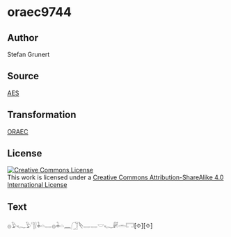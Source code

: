 # oraec9744

## Author

Stefan Grunert

## Source

[AES](https://github.com/simondschweitzer/aes)

## Transformation

[ORAEC](https://oraec.github.io/)

## License

<a rel="license" href="http://creativecommons.org/licenses/by-sa/4.0/"><img alt="Creative Commons License" style="border-width:0" src="https://i.creativecommons.org/l/by-sa/4.0/88x31.png" /></a><br />This work is licensed under a <a rel="license" href="http://creativecommons.org/licenses/by-sa/4.0/">Creative Commons Attribution-ShareAlike 4.0 International License</a>

## Text

𓐍𓅱𓆑𓅱𓊹𓍛𓇓𓏏𓂋𓐍𓇓𓏏𓈖𓃂𓌸𓂋𓂋𓎟𓆑𓏞𓏛𓉐[⯑][⯑]<br>
